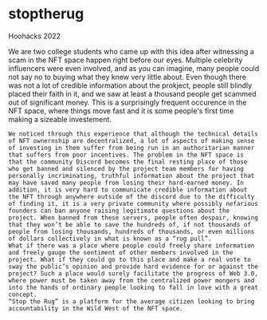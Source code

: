 # stoptherug
Hoohacks 2022

We are two college students who came up with this idea after witnessing a scam in the NFT space happen right before our eyes. Multiple celebrity influencers were even involved, and as you can imagine, many people could not say no to buying what they knew very little about. Even though there was not a lot of credible information about the prokject, people still blindly placed their faith in it, and we saw at least a thousand people get scammed out of significant money. This is a surprisingly frequent occurence in the NFT space, where things move fast and it is some people's first time making a sizeable investement.

	We noticed through this experience that although the technical details of NFT ownernship are decentralized, a lot of aspects of making sense of investing in them suffer from being run in an authoritarian manner that suffers from poor incentives. The problem in the NFT space is that the community Discord becomes the final resting place of those who get banned and silenced by the project team members for having personally incriminating, truthful information about the project that may have saved many people from losing their hard-earned money. In addition, it is very hard to communicate credible information about the NFT through anywhere outside of the discord due to the difficulty of finding it, it is a very private community where possibly nefarious founders can ban anyone raising legitimate questions about the project. When banned from these servers, people often despair, knowing that they won’t be able to save the hundreds of, if not thousands of people from losing thousands, hundreds of thousands, or even millions of dollars collectively in what is known as a “rug pull”. 
	What if there was a place where people could freely share information and freely gauge the sentiment of other members involved in the project. What if they could go to this place and make a real vote to sway the public’s opinion and provide hard evidence for or against the project? Such a place would surely facilitate the progress of Web 3.0, where power must be taken away from the centralized power mongers and into the hands of ordinary people looking to fall in love with a great concept.
	“Stop the Rug” is a platform for the average citizen looking to bring accountability in the Wild West of the NFT space.
